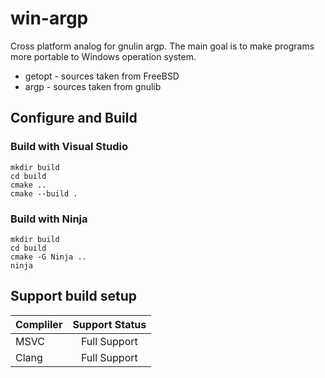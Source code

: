 # win-argp
Cross platform analog for gnulin argp. The main goal is to make programs more
portable to Windows operation system.

* getopt - sources taken from FreeBSD
* argp - sources taken from gnulib

## Configure and Build
### Build with Visual Studio
```
mkdir build
cd build
cmake ..
cmake --build .
```

### Build with Ninja
```
mkdir build
cd build
cmake -G Ninja ..
ninja
```

## Support build setup
| Compliler | Support Status |
|:----------|:--------------:|
| MSVC      |  Full Support  |
| Clang     |  Full Support  |

